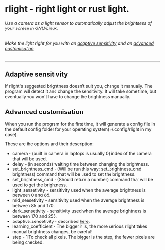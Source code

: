 # rlight - right light or rust light.

###### Use a camera as a light sensor to automatically adjust the brightness of your screen in GNU/Linux.
###### Make the light right for you with an [adaptive sensitivity]() and an [advanced customisation]().
-----------

## Adaptive sensitivity
If rlight's suggested brightness doesn't suit you, change it manually. 
The program will detect it and change the sensitivity. 
It will take some time, but eventually you won't have to change the brightness manually.

## Advanced customisation
When you run the program for the first time,
it will generate a config file in the default config folder
for your operating system(~/.config/rlight in my case).

These are the options and their description:
- camera - (built in camera in laptops is usually 0) index of the camera that will be used.
- delay - (in seconds) waiting time between changing the brightness.
- set_brightness_cmd - (Will be run this way: set_brightness_cmd brightness) command that will be used to set the brightness. 
- set_brightness_cmd - (Should return a number) command that will be used to get the brightness. 
- light_sensetivity - sensitivity used when the average brightness is between 0 and 85.
- mid_sensetivity - sensitivity used when the average brightness is between 85 and 170.
- dark_sensetivity - sensitivity used when the average brightness is between 170 and 255.
- adaptive_sensetivity - described [here]().
- learning_coefficient - The bigger it is, the more serious rlight takes manual brightness changes, be careful!
- step - 1 To check all pixels. The bigger is the step, the fewer pixels are being checked.
